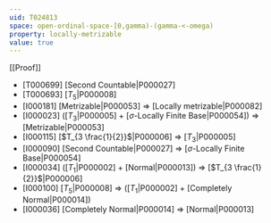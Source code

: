 ```yaml
---
uid: T024813
space: open-ordinal-space-[0,gamma)-(gamma-<-omega)
property: locally-metrizable
value: true
---
```

[[Proof]]

* [T000699] [Second Countable|P000027]
* [T000693] [$T_5$|P000008]
* [I000181] [Metrizable|P000053] => [Locally metrizable|P000082]
* [I000023] ([$T_3$|P000005] + [$\sigma$-Locally Finite Base|P000054]) => [Metrizable|P000053]
* [I000115] [$T_{3 \frac{1}{2}}$|P000006] => [$T_3$|P000005]
* [I000090] [Second Countable|P000027] => [$\sigma$-Locally Finite Base|P000054]
* [I000034] ([$T_1$|P000002] + [Normal|P000013]) => [$T_{3 \frac{1}{2}}$|P000006]
* [I000100] [$T_5$|P000008] => ([$T_1$|P000002] + [Completely Normal|P000014])
* [I000036] [Completely Normal|P000014] => [Normal|P000013]

